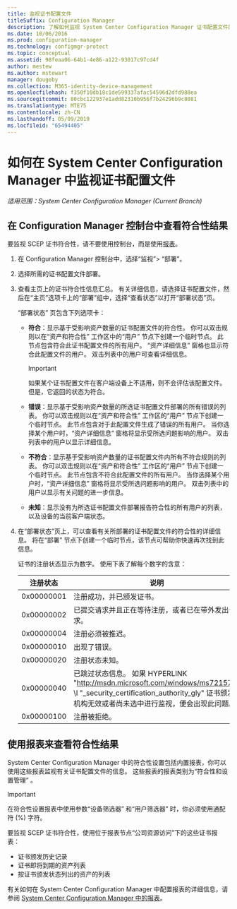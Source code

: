 ```yaml
---
title: 监视证书配置文件
titleSuffix: Configuration Manager
description: 了解如何监视 System Center Configuration Manager 证书配置文件的符合性状态。
ms.date: 10/06/2016
ms.prod: configuration-manager
ms.technology: configmgr-protect
ms.topic: conceptual
ms.assetid: 98feaa06-64b1-4e86-a122-93017c97cd4f
author: mestew
ms.author: mstewart
manager: dougeby
ms.collection: M365-identity-device-management
ms.openlocfilehash: f350f10db18c1de599337afac54596d2dfd988ea
ms.sourcegitcommit: 80cbc122937e1add82310b956f7b24296b9c8081
ms.translationtype: MTE75
ms.contentlocale: zh-CN
ms.lasthandoff: 05/09/2019
ms.locfileid: "65494405"
---
```

# <a name="how-to-monitor-certificate-profiles-in-system-center-configuration-manager"></a>如何在 System Center Configuration Manager 中监视证书配置文件

*适用范围：System Center Configuration Manager (Current Branch)*


##  <a name="view-compliance-results-in-the-configuration-manager-console"></a>在 Configuration Manager 控制台中查看符合性结果  

要监视 SCEP 证书符合性，请不要使用控制台，而是使用[报表](#view-compliance-results-by-using-reports)。 

1. 在 Configuration Manager 控制台中，选择“监视”>  “部署”。  

2. 选择所需的证书配置文件部署。  

3. 查看主页上的证书符合性信息汇总。 有关详细信息，请选择证书配置文件，然后在“主页”选项卡上的“部署”组中，选择“查看状态”以打开“部署状态”页。  

    “部署状态”  页包含下列选项卡：  

   -   **符合**：显示基于受影响资产数量的证书配置文件的符合性。 你可以双击规则以在“资产和符合性”  工作区中的“用户”  节点下创建一个临时节点。 此节点包含符合此证书配置文件的所有用户。 “资产详细信息”  窗格也显示符合此配置文件的用户。 双击列表中的用户可查看详细信息。  

       > [!IMPORTANT]  
       >  如果某个证书配置文件在客户端设备上不适用，则不会评估该配置文件。 但是，它返回的状态为符合。  

   -   **错误**：显示基于受影响资产数量的所选证书配置文件部署的所有错误的列表。 你可以双击规则以在“资产和符合性”  工作区的“用户”  节点下创建一个临时节点。 此节点包含对于此配置文件生成了错误的所有用户。 当你选择某个用户时，“资产详细信息”  窗格将显示受所选问题影响的用户。 双击列表中的用户以显示详细信息。  

   -   **不符合**：显示基于受影响资产数量的证书配置文件内所有不符合规则的列表。 你可以双击规则以在“资产和符合性”  工作区的“用户”  节点下创建一个临时节点。 此节点包含不符合此配置文件的所有用户。 当你选择某个用户时，“资产详细信息”  窗格将显示受所选问题影响的用户。 双击列表中的用户以显示有关问题的进一步信息。  

   -   **未知**：显示没有为所选证书配置文件部署报告符合性的所有用户的列表，以及设备的当前客户端状态。  

4. 在“部署状态”页上，可以查看有关所部署的证书配置文件的符合性的详细信息。 将在“部署”  节点下创建一个临时节点，该节点可帮助你快速再次找到此信息。  

    证书的注册状态显示为数字。 使用下表了解每个数字的含意：  


   | 注册状态 |                                                                                                                   说明                                                                                                                   |
   |-------------------|-------------------------------------------------------------------------------------------------------------------------------------------------------------------------------------------------------------------------------------------------|
   |    0x00000001     |                                                                                         注册成功，并已颁发证书。                                                                                          |
   |    0x00000002     |                                                                    已提交请求并且正在等待注册，或者已在带外发出请求。                                                                    |
   |    0x00000004     |                                                                                                          注册必须被推迟。                                                                                                           |
   |    0x00000010     |                                                                                                               出现了错误。                                                                                                                |
   |    0x00000020     |                                                                                                        注册状态未知。                                                                                                        |
   |    0x00000040     | 已跳过状态信息。 如果 HYPERLINK "<http://msdn.microsoft.com/windows/ms721572>" \l "_security_certification_authority_gly" 证书颁发机构无效或者尚未选中进行监视，便会出现此问题。 |
   |    0x00000100     |                                                                                                           注册被拒绝。                                                                                                           |

##  <a name="view-compliance-results-by-using-reports"></a>使用报表来查看符合性结果

 System Center Configuration Manager 中的符合性设置包括内置报表，你可以使用这些报表监视有关证书配置文件的信息。 这些报表的报表类别为“符合性和设置管理” 。  

> [!IMPORTANT]  
>  在符合性设置报表中使用参数“设备筛选器”  和“用户筛选器”  时，你必须使用通配符 (%) 字符。  

要监视 SCEP 证书符合性，使用位于报表节点“公司资源访问”下的这些证书报表：  

 -   证书颁发历史记录  
 -   证书即将到期的资产列表  
 -   按证书颁发状态列出的资产的列表  



 有关如何在 System Center Configuration Manager 中配置报表的详细信息，请参阅 [System Center Configuration Manager 中的报表](../../core/servers/manage/reporting.md)。  
